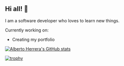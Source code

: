 ## Hi all! :love_you_gesture:
I am  a software developer who loves to learn new things.

Currently working on:
- Creating my portfolio

[![Alberto Herrera's GitHub stats](https://github-readme-stats-albertoherreravargas.vercel.app/api?username=alberturria&hide=stars&count_private=true&show_icons=true&theme=blueberry)](https://github.com/alberturria/github-readme-stats)

[![trophy](https://github-profile-trophy.vercel.app/?username=alberturria&rank=SECRET,SSS,SS,S,AAA,AA,A&theme=onedark&no-frame=true&margin-w=25&margin-h=15)](https://github.com/ryo-ma/github-profile-trophy)
